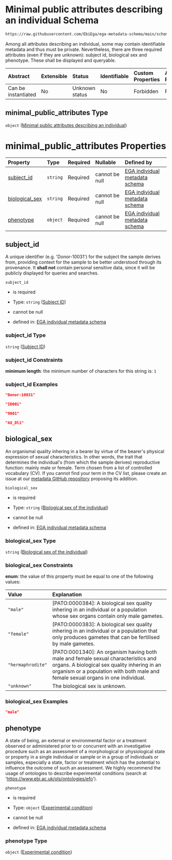 # Minimal public attributes describing an individual Schema

```txt
https://raw.githubusercontent.com/EbiEga/ega-metadata-schema/main/schemas/EGA.individual.json#/properties/minimal_public_attributes
```

Among all attributes describing an individual, some may contain identifiable metadata and thus must be private. Nevertheless, there are three required attributes (even if they are unknown): subject id, biological sex and phenotype. These shall be displayed and queryable.

| Abstract            | Extensible | Status         | Identifiable | Custom Properties | Additional Properties | Access Restrictions | Defined In                                                                           |
| :------------------ | :--------- | :------------- | :----------- | :---------------- | :-------------------- | :------------------ | :----------------------------------------------------------------------------------- |
| Can be instantiated | No         | Unknown status | No           | Forbidden         | Forbidden             | none                | [EGA.individual.json\*](../../../schemas/EGA.individual.json "open original schema") |

## minimal\_public\_attributes Type

`object` ([Minimal public attributes describing an individual](ega-14-properties-minimal-public-attributes-describing-an-individual.md))

# minimal\_public\_attributes Properties

| Property                           | Type     | Required | Nullable       | Defined by                                                                                                                                                                                                                                               |
| :--------------------------------- | :------- | :------- | :------------- | :------------------------------------------------------------------------------------------------------------------------------------------------------------------------------------------------------------------------------------------------------- |
| [subject\_id](#subject_id)         | `string` | Required | cannot be null | [EGA individual metadata schema](ega-12-definitions-subject-id.md "https://raw.githubusercontent.com/EbiEga/ega-metadata-schema/main/schemas/EGA.individual.json#/properties/minimal_public_attributes/properties/subject_id")                           |
| [biological\_sex](#biological_sex) | `string` | Required | cannot be null | [EGA individual metadata schema](ega-12-definitions-biological-sex-of-the-individual.md "https://raw.githubusercontent.com/EbiEga/ega-metadata-schema/main/schemas/EGA.individual.json#/properties/minimal_public_attributes/properties/biological_sex") |
| [phenotype](#phenotype)            | `object` | Required | cannot be null | [EGA individual metadata schema](ega-12-definitions-experimental-condition.md "https://raw.githubusercontent.com/EbiEga/ega-metadata-schema/main/schemas/EGA.individual.json#/properties/minimal_public_attributes/properties/phenotype")                |

## subject\_id

A unique identifier (e.g. 'Donor-10031') for the subject the sample derives from, providing context for the sample to be better understood through its provenance. It **shall not** contain personal sensitive data, since it will be publicly displayed for queries and searches.

`subject_id`

*   is required

*   Type: `string` ([Subject ID](ega-12-definitions-subject-id.md))

*   cannot be null

*   defined in: [EGA individual metadata schema](ega-12-definitions-subject-id.md "https://raw.githubusercontent.com/EbiEga/ega-metadata-schema/main/schemas/EGA.individual.json#/properties/minimal_public_attributes/properties/subject_id")

### subject\_id Type

`string` ([Subject ID](ega-12-definitions-subject-id.md))

### subject\_id Constraints

**minimum length**: the minimum number of characters for this string is: `1`

### subject\_id Examples

```json
"Donor-10031"
```

```json
"ID001"
```

```json
"9001"
```

```json
"AX_Dli"
```

## biological\_sex

An organismal quality inhering in a bearer by virtue of the bearer's physical expression of sexual characteristics. In other words, the trait that determines the individual's (from which the sample derives) reproductive function: mainly male or female. Term chosen from a list of controlled vocabulary (CV). If you cannot find your term in the CV list, please create an issue at our [metadata GitHub repository](https://github.com/EbiEga/ega-metadata-schema/issues/new/choose) proposing its addition.

`biological_sex`

*   is required

*   Type: `string` ([Biological sex of the individual](ega-12-definitions-biological-sex-of-the-individual.md))

*   cannot be null

*   defined in: [EGA individual metadata schema](ega-12-definitions-biological-sex-of-the-individual.md "https://raw.githubusercontent.com/EbiEga/ega-metadata-schema/main/schemas/EGA.individual.json#/properties/minimal_public_attributes/properties/biological_sex")

### biological\_sex Type

`string` ([Biological sex of the individual](ega-12-definitions-biological-sex-of-the-individual.md))

### biological\_sex Constraints

**enum**: the value of this property must be equal to one of the following values:

| Value             | Explanation                                                                                                                                                                                                             |
| :---------------- | :---------------------------------------------------------------------------------------------------------------------------------------------------------------------------------------------------------------------- |
| `"male"`          | \[PATO:0000384]: A biological sex quality inhering in an individual or a population whose sex organs contain only male gametes.                                                                                         |
| `"female"`        | \[PATO:0000383]: A biological sex quality inhering in an individual or a population that only produces gametes that can be fertilised by male gametes.                                                                  |
| `"hermaphrodite"` | \[PATO:0001340]: An organism having both male and female sexual characteristics and organs. A biological sex quality inhering in an organism or a population with both male and female sexual organs in one individual. |
| `"unknown"`       | The biological sex is unknown.                                                                                                                                                                                          |

### biological\_sex Examples

```json
"male"
```

## phenotype

A state of being, an external or environmental factor or a treatment observed or administered prior to or concurrent with an investigative procedure such as an assessment of a morphological or physiological state or property in a single individual or sample or in a group of individuals or samples, especially a state, factor or treatment which has the potential to influence the outcome of such an assessment. We highly recommend the usage of ontologies to describe experimental conditions (search at '<https://www.ebi.ac.uk/ols/ontologies/efo>').

`phenotype`

*   is required

*   Type: `object` ([Experimental condition](ega-12-definitions-experimental-condition.md))

*   cannot be null

*   defined in: [EGA individual metadata schema](ega-12-definitions-experimental-condition.md "https://raw.githubusercontent.com/EbiEga/ega-metadata-schema/main/schemas/EGA.individual.json#/properties/minimal_public_attributes/properties/phenotype")

### phenotype Type

`object` ([Experimental condition](ega-12-definitions-experimental-condition.md))
